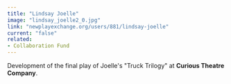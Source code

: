 ```yaml
---
title: "Lindsay Joelle"
image: "lindsay_joelle2_0.jpg"
link: "newplayexchange.org/users/881/lindsay-joelle"
current: "false"
related:
- Collaboration Fund
---
```


Development of the final play of Joelle's "Truck Trilogy" at **Curious Theatre Company**.

